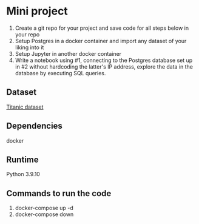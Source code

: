 # Mini project
1. Create a git repo for your project and save code for all steps below in your repo 
2. Setup Postgres in a docker container and import any dataset of your liking into it
3. Setup Jupyter in another docker container
4. Write a notebook using #1, connecting to the Postgres database set up in #2 without hardcoding the latter's IP address, explore the data in the database by executing SQL queries.

## Dataset
[Titanic dataset](http://web.stanford.edu/class/archive/cs/cs109/cs109.1166/problem12.html)

## Dependencies
docker

## Runtime
Python 3.9.10

## Commands to run the code
1. docker-compose up -d 
2. docker-compose down
